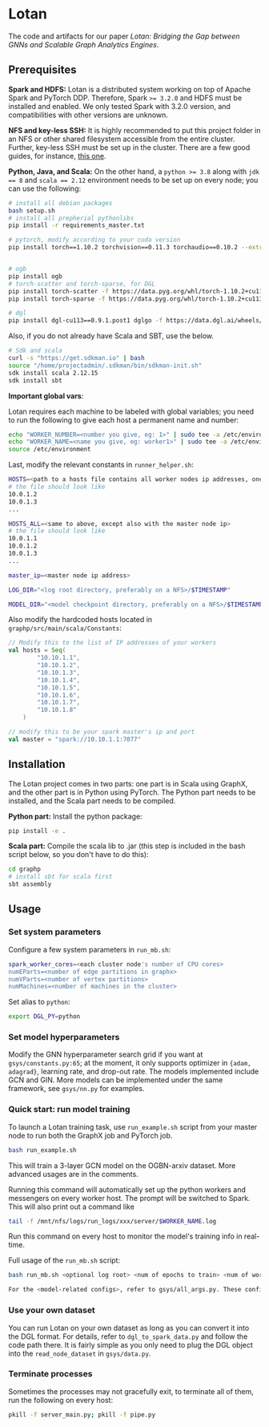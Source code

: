 # Lotan

The code and artifacts for our paper *Lotan: Bridging the Gap between GNNs and Scalable Graph Analytics Engines*.

## Prerequisites

**Spark and HDFS:** Lotan is a distributed system working on top of Apache Spark and PyTorch DDP. Therefore, Spark `>= 3.2.0` and HDFS must be installed and enabled. We only tested Spark with 3.2.0 version, and compatibilities with other versions are unknown.

**NFS and key-less SSH:** It is highly recommended to put this project folder in an NFS or other shared filesystem accessible from the entire cluster. Further, key-less SSH must be set up in the cluster. There are a few good guides, for instance, [this one](https://kb.rice.edu/page.php?id=108596).

**Python, Java, and Scala:** On the other hand, a `python >= 3.8`  along with `jdk == 8` and `scala == 2.12` environment needs to be set up on every node; you can use the following:

```bash
# install all debian packages
bash setup.sh
# install all prepherial pythonlibs
pip install -r requirements_master.txt

# pytorch, modify according to your cuda version
pip install torch==1.10.2 torchvision==0.11.3 torchaudio==0.10.2 --extra-index-url https://download.pytorch.org/whl/cu113


# ogb
pip install ogb
# torch-scatter and torch-sparse, for DGL
pip install torch-scatter -f https://data.pyg.org/whl/torch-1.10.2+cu113.html
pip install torch-sparse -f https://data.pyg.org/whl/torch-1.10.2+cu113.html

# dgl
pip install dgl-cu113==0.9.1.post1 dglgo -f https://data.dgl.ai/wheels/repo.html
```

Also, if you do not already have Scala and SBT, use the below.

```bash
# Sdk and scala
curl -s "https://get.sdkman.io" | bash
source "/home/projectadmin/.sdkman/bin/sdkman-init.sh"
sdk install scala 2.12.15
sdk install sbt
```

**Important global vars**:

Lotan requires each machine to be labeled with global variables; you need to run the following to give each host a permanent name and number:

```bash
echo "WORKER_NUMBER=<number you give, eg: 1>" | sudo tee -a /etc/environment
echo "WORKER_NAME=<name you give, eg: worker1>" | sudo tee -a /etc/environment
source /etc/environment
```

Last, modify the relevant constants in `runner_helper.sh`:

```bash
HOSTS=<path to a hosts file contains all worker nodes ip addresses, one ip per line>
# the file should look like
10.0.1.2
10.0.1.3
...

HOSTS_ALL=<same to above, except also with the master node ip>
# the file should look like
10.0.1.1
10.0.1.2
10.0.1.3
...

master_ip=<master node ip address>

LOG_DIR="<log root directory, preferably on a NFS>/$TIMESTAMP"

MODEL_DIR="<model checkpoint directory, preferably on a NFS>/$TIMESTAMP"
```

Also modify the hardcoded hosts located in `graphp/src/main/scala/Constants`:

```scala
// Modify this to the list of IP addresses of your workers
val hosts = Seq(
        "10.10.1.1",
        "10.10.1.2",
        "10.10.1.3",
        "10.10.1.4",
        "10.10.1.5",
        "10.10.1.6",
        "10.10.1.7",
        "10.10.1.8"
    )

// modify this to be your spark master's ip and port
val master = "spark://10.10.1.1:7077"
```



## Installation

The Lotan project comes in two parts: one part is in Scala using GraphX, and the other part is in Python using PyTorch. The Python part needs to be installed, and the Scala part needs to be compiled. 

**Python part:** Install the python package:

```bash
pip install -e .
```

**Scala part:** Compile the scala lib to .jar (this step is included in the bash script below, so you don't have to do this):

```bash
cd graphp
# install sbt for scala first
sbt assembly
```

## Usage

### Set system parameters

Configure a few system parameters in `run_mb.sh`: 

```bash
spark_worker_cores=<each cluster node's number of CPU cores>
numEParts=<number of edge partitions in graphx>
numVParts=<number of vertex partitions>
numMachines=<number of machines in the cluster>
```
Set alias to `python`:

```bash
export DGL_PY=python
```

### Set model hyperparameters
Modify the GNN hyperparameter search grid if you want at `gsys/constants.py:65`; at the moment, it only supports optimizer in `{adam, adagrad}`, learning rate, and drop-out rate. The models implemented include GCN and GIN. More models can be implemented under the same framework, see `gsys/nn.py` for examples.


### Quick start: run model training
To launch a Lotan training task, use `run_example.sh` script from your master node to run both the GraphX job and PyTorch job. 

```bash
bash run_example.sh
```
This will train a 3-layer GCN model on the OGBN-arxiv dataset. More advanced usages are in the comments.

Running this command will automatically set up the python workers and messengers on every worker host. The prompt will be switched to Spark. This will also print out a command like

```bash
tail -f /mnt/nfs/logs/run_logs/xxx/server/$WORKER_NAME.log
```

Run this command on every host to monitor the model's training info in real-time.

Full usage of the `run_mb.sh` script:

```bash
bash run_mb.sh <optional log root> <num of epochs to train> <num of workers> <model-related configs> <number of model layers>

For the <model-related configs>, refer to gsys/all_args.py. These configs include 
```

### Use your own dataset

You can run Lotan on your own dataset as long as you can convert it into the DGL format. For details, refer to `dgl_to_spark_data.py` and follow the code path there. It is fairly simple as you only need to plug the DGL object into the `read_node_dataset` in `gsys/data.py`.


### Terminate processes

Sometimes the processes may not gracefully exit, to terminate all of them, run the following on every host:

```bash
pkill -f server_main.py; pkill -f pipe.py
```

